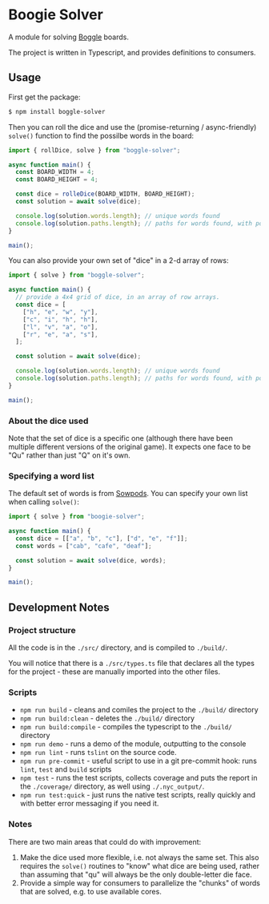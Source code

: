 # Boogie Solver

A module for solving [Boggle](https://en.wikipedia.org/wiki/Boggle) boards.

The project is written in Typescript, and provides definitions to consumers.

## Usage

First get the package:

```bash
$ npm install boggle-solver
```

Then you can roll the dice and use the (promise-returning / async-friendly)
`solve()` function to find the possilbe words in the board:

```js
import { rollDice, solve } from "boggle-solver";

async function main() {
  const BOARD_WIDTH = 4;
  const BOARD_HEIGHT = 4;

  const dice = rolleDice(BOARD_WIDTH, BOARD_HEIGHT);
  const solution = await solve(dice);

  console.log(solution.words.length); // unique words found
  console.log(solution.paths.length); // paths for words found, with positions
}

main();
```

You can also provide your own set of "dice" in a 2-d array of rows:

```js
import { solve } from "boggle-solver";

async function main() {
  // provide a 4x4 grid of dice, in an array of row arrays.
  const dice = [
    ["h", "e", "w", "y"],
    ["c", "i", "h", "h"],
    ["l", "v", "a", "o"],
    ["r", "e", "a", "s"],
  ];

  const solution = await solve(dice);

  console.log(solution.words.length); // unique words found
  console.log(solution.paths.length); // paths for words found, with positions
}

main();
```

### About the dice used

Note that the set of dice is a specific one (although there have been multiple
different versions of the original game). It expects one face to be "Qu" rather
than just "Q" on it's own.

### Specifying a word list

The default set of words is from
[Sowpods](https://en.wikipedia.org/wiki/Sowpods). You can specify your own list
when calling `solve()`:

```js
import { solve } from "boogie-solver";

async function main() {
  const dice = [["a", "b", "c"], ["d", "e", "f"]];
  const words = ["cab", "cafe", "deaf"];

  const solution = await solve(dice, words);
}

main();
```

## Development Notes

### Project structure

All the code is in the `./src/` directory, and is compiled to `./build/`.

You will notice that there is a `./src/types.ts` file that declares all the
types for the project - these are manually imported into the other files.

### Scripts

- `npm run build` - cleans and comiles the project to the `./build/` directory
- `npm run build:clean` - deletes the `./build/` directory
- `npm run build:compile` - compiles the typescript to the `./build/` directory
- `npm run demo` - runs a demo of the module, outputting to the console
- `npm run lint` - runs `tslint` on the source code.
- `npm run pre-commit` - useful script to use in a git pre-commit hook: runs
  `lint`, `test` and `build` scripts
- `npm test` - runs the test scripts, collects coverage and puts the report in
  the `./coverage/` directory, as well using `./.nyc_output/`.
- `npm run test:quick` - just runs the native test scripts, really quickly and
  with better error messaging if you need it.

### Notes

There are two main areas that could do with improvement:

1. Make the dice used more flexible, i.e. not always the same set. This also
   requires the `solve()` routines to "know" what dice are being used, rather
   than assuming that "qu" will always be the only double-letter die face.
2. Provide a simple way for consumers to parallelize the "chunks" of words that
   are solved, e.g. to use available cores.
